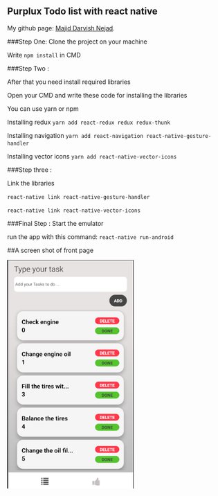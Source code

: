 ## Purplux Todo list with react native

My github page: [Majid Darvish Nejad](https://github.com/majidux).

###Step One:
 Clone the project on your machine
 
Write `npm install` in CMD

###Step Two : 

After that you need install required libraries

Open your CMD and write these code for installing the libraries

You can use yarn or npm 

Installing redux
`yarn add react-redux redux redux-thunk`

Installing navigation
`yarn add react-navigation react-native-gesture-handler`

Installing vector icons
`yarn add react-native-vector-icons`

###Step three :

Link the libraries 

`react-native link react-native-gesture-handler`

`react-native link react-native-vector-icons`

###Final Step :
Start the emulator
 
 run the app with this command: `react-native run-android` 
 
##A screen shot of front page

![alt text](./src/Assets/image/screenshot.png)
